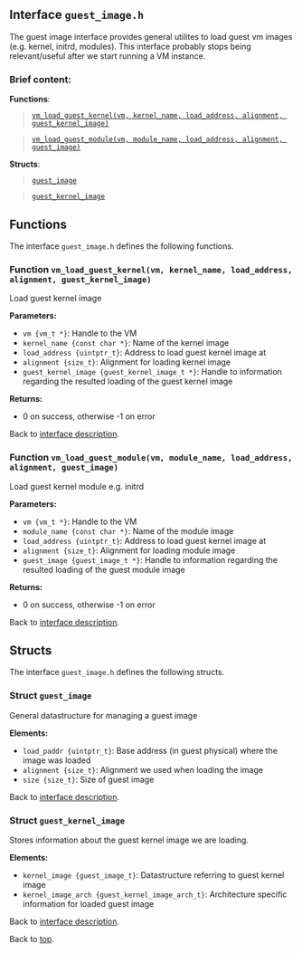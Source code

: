<!--
     Copyright 2020, Data61, CSIRO (ABN 41 687 119 230)

     SPDX-License-Identifier: CC-BY-SA-4.0
-->

## Interface `guest_image.h`

The guest image interface provides general utilites to load guest vm images (e.g. kernel, initrd, modules).
This interface probably stops being relevant/useful after we start running a VM instance.

### Brief content:

**Functions**:

> [`vm_load_guest_kernel(vm, kernel_name, load_address, alignment, guest_kernel_image)`](#function-vm_load_guest_kernelvm-kernel_name-load_address-alignment-guest_kernel_image)

> [`vm_load_guest_module(vm, module_name, load_address, alignment, guest_image)`](#function-vm_load_guest_modulevm-module_name-load_address-alignment-guest_image)



**Structs**:

> [`guest_image`](#struct-guest_image)

> [`guest_kernel_image`](#struct-guest_kernel_image)


## Functions

The interface `guest_image.h` defines the following functions.

### Function `vm_load_guest_kernel(vm, kernel_name, load_address, alignment, guest_kernel_image)`

Load guest kernel image

**Parameters:**

- `vm {vm_t *}`: Handle to the VM
- `kernel_name {const char *}`: Name of the kernel image
- `load_address {uintptr_t}`: Address to load guest kernel image at
- `alignment {size_t}`: Alignment for loading kernel image
- `guest_kernel_image {guest_kernel_image_t *}`: Handle to information regarding the resulted loading of the guest kernel image

**Returns:**

- 0 on success, otherwise -1 on error

Back to [interface description](#interface-guest_imageh).

### Function `vm_load_guest_module(vm, module_name, load_address, alignment, guest_image)`

Load guest kernel module e.g. initrd

**Parameters:**

- `vm {vm_t *}`: Handle to the VM
- `module_name {const char *}`: Name of the module image
- `load_address {uintptr_t}`: Address to load guest kernel image at
- `alignment {size_t}`: Alignment for loading module image
- `guest_image {guest_image_t *}`: Handle to information regarding the resulted loading of the guest module image

**Returns:**

- 0 on success, otherwise -1 on error

Back to [interface description](#interface-guest_imageh).


## Structs

The interface `guest_image.h` defines the following structs.

### Struct `guest_image`

General datastructure for managing a guest image

**Elements:**

- `load_paddr {uintptr_t}`: Base address (in guest physical) where the image was loaded
- `alignment {size_t}`: Alignment we used when loading the image
- `size {size_t}`: Size of guest image

Back to [interface description](#interface-guest_imageh).

### Struct `guest_kernel_image`

Stores information about the guest kernel image we are loading.

**Elements:**

- `kernel_image {guest_image_t}`: Datastructure referring to guest kernel image
- `kernel_image_arch {guest_kernel_image_arch_t}`: Architecture specific information for loaded guest image

Back to [interface description](#interface-guest_imageh).


Back to [top](#).

